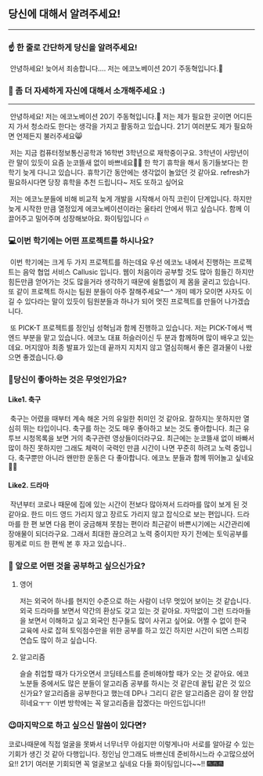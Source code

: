 ## 당신에 대해서 알려주세요!

---

### ☝️ 한 줄로 간단하게 당신을 알려주세요!

​	안녕하세요! 늦어서 죄송합니다.... 저는 에코노베이션 20기 주동혁입니다.:santa:

### 🐣 좀 더 자세하게 자신에 대해서 소개해주세요 :)

---

​	안녕하세요! 저는 에코노베이션 20기 주동혁입니다.:bath: ​저는 제가 필요한 곳이면 어디든지 가서 청소라도 한다는 생각을 가지고 활동하고 있습니다. 21기 여러분도 제가 필요하면 언제든지 불러주세요:smile_cat:

​	저는 지금 컴퓨터정보통신공학과 16학번 3학년으로 재학중이구요. 3학년이 사망년이란 말이 있듯이 요즘 눈코뜰새 없이 바쁘네요:running_man: 한 학기 휴학을 해서 동기들보다는 한 학기 늦게 다니고 있습니다. 휴학기간 동안에는 생각없이 놀았던 것 같아요. refresh가 필요하시다면 당장 휴학을 추천 드립니다~ 저도 또하고 싶어요

​	저는 에코노분들에 비해 비교적 늦게 개발을 시작해서 아직 코린이 단계입니다. 하지만 늦게 시작한 만큼 열정있게 에코노베이션이라는 울타리 안에서 뛰고 싶습니다. 함께 이끌어주고 밀어주며 성장해보아요. 화이팅입니다 :fire:

### 💻이번 학기에는 어떤 프로젝트를 하시나요?

​	이번 학기에는 크게 두 가지 프로젝트를 하는데요 우선 에코노 내에서 진행하는 프로젝트는 음악 협업 서비스 Callusic 입니다. 웹이 처음이라 공부할 것도 많아 힘들긴 하지만 힘든만큼 얻어가는 것도 많을거라 생각하기 때문에 쉴틈없이 제 몸을 굴리고 있습니다. 또 같이 프로젝트 하시는 팀원 분들이 아주 잘해주세요^ㅡ^ 개미 떼가 모이면 사자도 이길 수 있다라는 말이 있듯이 팀원분들과 하나가 되어 멋진 프로젝트를 만들어 나가겠습니다.

​	또 PICK-T 프로젝트를 정인님 성혁님과 함께 진행하고 있습니다. 저는 PICK-T에서 백엔드 부분을 맡고 있습니다. 에코노 대표 허슬러이신 두 분과 함께하며 많이 배우고 있는데요. 머지않아 최종 발표가 있는데 끝까지 지치지 않고 열심히해서 좋은 결과물이 나왔으면 좋겠습니다.:smile:

### 🌷당신이 좋아하는 것은 무엇인가요?

#### Like1. 축구

​	축구는 어렸을 때부터 계속 해온 거의 유일한 취미인 것 같아요. 잘하지는 못하지만 열심히 뛰는 타입이니다. 축구를 하는 것도 매우 좋아하고 보는 것도 좋아합니다. 최근 유투브 시청목록을 보면 거의 축구관련 영상들이더라구요. 최근에는 눈코뜰새 없이 바빠서 많이 하진 못하지만 그래도 체력이 국력인 만큼 시간이 나면 꾸준히 하려고 노력 중입니다. 축구뿐만 아니라 왠만한 운동은 다 좋아합니다. 에코노 분들과 함께 뛰어놀고 싶네요:running_man:

#### Like2. 드라마

​	작년부터 코로나 때문에 집에 있는 시간이 전보다 많아져서 드라마를 많이 보게 된 것 같아요. 한드 미드 영드 가리지 않고 장르도 가리지 않고 잡식으로 보는 편입니다. 드라마를 한 편 보면 다음 편이 궁금해져 못참는 편이라 최근같이 바쁜시기에는 시간관리에 장애물이 되더라구요. 그래서 최대한 끊으려고 노력 중이지만 자기 전에는 토익공부를 핑계로 미드 한 편씩 본 후 자고 있습니다..



### 🥔 앞으로 어떤 것을 공부하고 싶으신가요?

1. 영어

    저는 외국어 하나를 현지인 수준으로 하는 사람이 너무 멋있어 보이는 것 같습니다. 외국 드라마를 보면서 약간의 환상도 갖고 있는 것 같아요. 자막없이 그런 드라마들을 보면서 이해하고 싶고 외국인 친구들도 많이 사귀고 싶어요. 어쩔 수 없이 한국 교육에 사로 잡혀 토익점수만을 위한 공부를 하고 있긴 하지만 시간이 되면 스피킹 연습도 많이 하고 싶습니다.

2. 알고리즘

    슬슬 취업할 때가 다가오면서 코딩테스트를 준비해야할 때가 오는 것 같아요. 에코노분들 중에서도 많은 분들이 알고리즘 공부를 하시는 것 같은데 꿀팁 같은 것 있으신가요? 알고리즘을 공부한다고 했는데 DP나 그리디 같은 알고리즘은 감이 잘 안잡히네요ㅜㅜ 이번 방학에는 꼭 알고리즘을 잡겠다는 마인드입니다!!

### 😉마지막으로 하고 싶으신 말씀이 있다면?

 코로나때문에 직접 얼굴을 못봐서 너무너무 아쉽지만 이렇게나마 서로를 알아갈 수 있는 기회가 생긴 것 같아 다행입니다. 정인님 안그래도 바쁘신데 준비하시느라 수고많으셨어요!! 21기 여러분 기회되면 꼭 얼굴보고 싶네요 다들 화이팅입니다~~!! :fireworks::fireworks::fireworks: